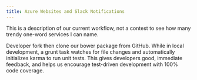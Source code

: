 ```yaml
---
title: Azure Websites and Slack Notifications
---
```


This is a description of our current workflow, not a contest to see how many trendy one-word services I can name.  

Developer fork then clone our bower package from GitHub.  While in local development, a grunt task watches for file changes and automatically initializes karma to run unit tests.  This gives developers good, immediate feedback, and helps us encourage test-driven development with 100% code coverage.
